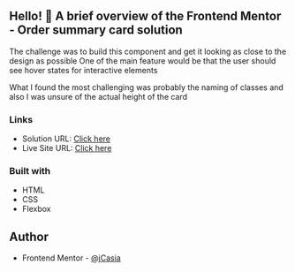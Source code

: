 ## Hello! 👋 A brief overview of the Frontend Mentor - Order summary card solution

The challenge was to build this component and get it looking as close to the design as possible
One of the main feature would be that the user should see hover states for interactive elements

What I found the most challenging was probably the naming of classes and also I was unsure of the actual height of the card

### Links

- Solution URL: [Click here](https://www.frontendmentor.io/solutions/order-summary-component-Ix_tr_7pBl)
- Live Site URL: [Click here](https://jcasia.github.io/Order-Summary-Component/)

### Built with

- HTML
- CSS
- Flexbox

## Author

- Frontend Mentor - [@jCasia](https://www.frontendmentor.io/profile/jCasia)
